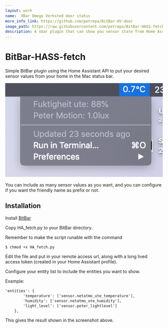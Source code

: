 ```yaml
---
layout: work
name:  XBar Omega Verksted door status
more_info_link: https://github.com/petrepa/BitBar-OV-door
image_path: https://raw.githubusercontent.com/petrepa/BitBar-HASS-fetch/master/screenshot.png
description: A xbar plugin that can show you sensor state from Home Assistant.
---
```


# BitBar-HASS-fetch
Simple BitBar plugin using the Home Assistant API to put your desired sensor values from your home in the Mac status bar.

![Screenshot](https://github.com/petrepa/BitBar-HASS-fetch/blob/master/screenshot.png)

You can include as many sensor values as you want, and you can configure if you want the friendly name as prefix or not.

## Installation
Install [BitBar](https://getbitbar.com/)

Copy HA_fetch.py to your BitBar directory.

Remember to make the script runable with the command
```
$ chmod +x HA_fetch.py
```
Edit the file and put in your remote access url, along with a long lived access token (created in your Home Assistant profile).

Configure your entity list to include the entities you want to show.

Example:
```
'entities': {
        'temperature': ['sensor.netatmo_ute_temperature'],
        'humidity': ['sensor.netatmo_ute_humidity'],
        'light_level': ['sensor.peter_lightlevel']
    },
```
This gives the result shown in the screenshot above.